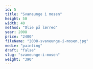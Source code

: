 ```yaml
---
id: 5
title: "Svaneunge i mosen"
height: 50
width: 40
method: "Olie på lærred"
year: 2008
price: "2400"
fileName: "2008-svaneunge-i-mosen.jpg"
medie: "painting"
draft: "false"
slug: "svaneunge-i-mosen"
weight: "390"
---
```

